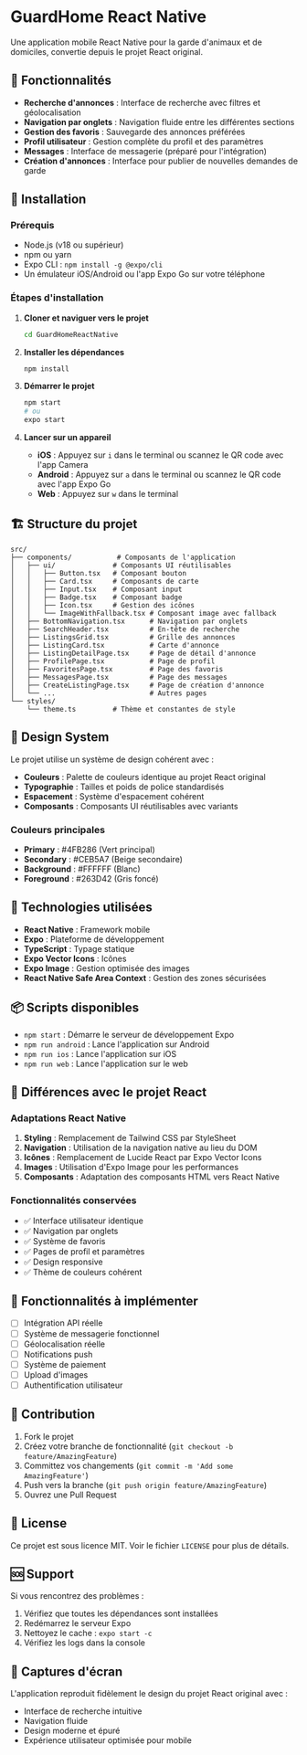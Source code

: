 # GuardHome React Native

Une application mobile React Native pour la garde d'animaux et de domiciles, convertie depuis le projet React original.

## 📱 Fonctionnalités

- **Recherche d'annonces** : Interface de recherche avec filtres et géolocalisation
- **Navigation par onglets** : Navigation fluide entre les différentes sections
- **Gestion des favoris** : Sauvegarde des annonces préférées
- **Profil utilisateur** : Gestion complète du profil et des paramètres
- **Messages** : Interface de messagerie (préparé pour l'intégration)
- **Création d'annonces** : Interface pour publier de nouvelles demandes de garde

## 🚀 Installation

### Prérequis

- Node.js (v18 ou supérieur)
- npm ou yarn
- Expo CLI : `npm install -g @expo/cli`
- Un émulateur iOS/Android ou l'app Expo Go sur votre téléphone

### Étapes d'installation

1. **Cloner et naviguer vers le projet**
   ```bash
   cd GuardHomeReactNative
   ```

2. **Installer les dépendances**
   ```bash
   npm install
   ```

3. **Démarrer le projet**
   ```bash
   npm start
   # ou
   expo start
   ```

4. **Lancer sur un appareil**
   - **iOS** : Appuyez sur `i` dans le terminal ou scannez le QR code avec l'app Camera
   - **Android** : Appuyez sur `a` dans le terminal ou scannez le QR code avec l'app Expo Go
   - **Web** : Appuyez sur `w` dans le terminal

## 🏗️ Structure du projet

```
src/
├── components/           # Composants de l'application
│   ├── ui/              # Composants UI réutilisables
│   │   ├── Button.tsx   # Composant bouton
│   │   ├── Card.tsx     # Composants de carte
│   │   ├── Input.tsx    # Composant input
│   │   ├── Badge.tsx    # Composant badge
│   │   ├── Icon.tsx     # Gestion des icônes
│   │   └── ImageWithFallback.tsx # Composant image avec fallback
│   ├── BottomNavigation.tsx      # Navigation par onglets
│   ├── SearchHeader.tsx          # En-tête de recherche
│   ├── ListingsGrid.tsx          # Grille des annonces
│   ├── ListingCard.tsx           # Carte d'annonce
│   ├── ListingDetailPage.tsx     # Page de détail d'annonce
│   ├── ProfilePage.tsx           # Page de profil
│   ├── FavoritesPage.tsx         # Page des favoris
│   ├── MessagesPage.tsx          # Page des messages
│   ├── CreateListingPage.tsx     # Page de création d'annonce
│   └── ...                       # Autres pages
└── styles/
    └── theme.ts         # Thème et constantes de style
```

## 🎨 Design System

Le projet utilise un système de design cohérent avec :

- **Couleurs** : Palette de couleurs identique au projet React original
- **Typographie** : Tailles et poids de police standardisés
- **Espacement** : Système d'espacement cohérent
- **Composants** : Composants UI réutilisables avec variants

### Couleurs principales

- **Primary** : #4FB286 (Vert principal)
- **Secondary** : #CEB5A7 (Beige secondaire)
- **Background** : #FFFFFF (Blanc)
- **Foreground** : #263D42 (Gris foncé)

## 🔧 Technologies utilisées

- **React Native** : Framework mobile
- **Expo** : Plateforme de développement
- **TypeScript** : Typage statique
- **Expo Vector Icons** : Icônes
- **Expo Image** : Gestion optimisée des images
- **React Native Safe Area Context** : Gestion des zones sécurisées

## 📦 Scripts disponibles

- `npm start` : Démarre le serveur de développement Expo
- `npm run android` : Lance l'application sur Android
- `npm run ios` : Lance l'application sur iOS
- `npm run web` : Lance l'application sur le web

## 🔄 Différences avec le projet React

### Adaptations React Native

1. **Styling** : Remplacement de Tailwind CSS par StyleSheet
2. **Navigation** : Utilisation de la navigation native au lieu du DOM
3. **Icônes** : Remplacement de Lucide React par Expo Vector Icons
4. **Images** : Utilisation d'Expo Image pour les performances
5. **Composants** : Adaptation des composants HTML vers React Native

### Fonctionnalités conservées

- ✅ Interface utilisateur identique
- ✅ Navigation par onglets
- ✅ Système de favoris
- ✅ Pages de profil et paramètres
- ✅ Design responsive
- ✅ Thème de couleurs cohérent

## 🚧 Fonctionnalités à implémenter

- [ ] Intégration API réelle
- [ ] Système de messagerie fonctionnel
- [ ] Géolocalisation réelle
- [ ] Notifications push
- [ ] Système de paiement
- [ ] Upload d'images
- [ ] Authentification utilisateur

## 🤝 Contribution

1. Fork le projet
2. Créez votre branche de fonctionnalité (`git checkout -b feature/AmazingFeature`)
3. Committez vos changements (`git commit -m 'Add some AmazingFeature'`)
4. Push vers la branche (`git push origin feature/AmazingFeature`)
5. Ouvrez une Pull Request

## 📄 License

Ce projet est sous licence MIT. Voir le fichier `LICENSE` pour plus de détails.

## 🆘 Support

Si vous rencontrez des problèmes :

1. Vérifiez que toutes les dépendances sont installées
2. Redémarrez le serveur Expo
3. Nettoyez le cache : `expo start -c`
4. Vérifiez les logs dans la console

## 📱 Captures d'écran

L'application reproduit fidèlement le design du projet React original avec :
- Interface de recherche intuitive
- Navigation fluide
- Design moderne et épuré
- Expérience utilisateur optimisée pour mobile
